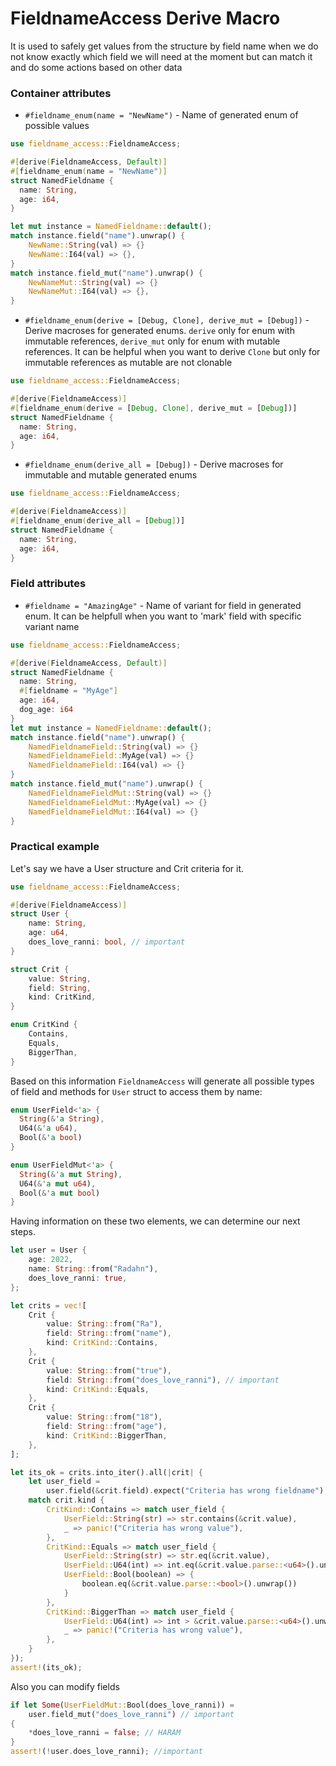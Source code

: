 # FieldnameAccess Derive Macro

It is used to safely get values from the structure by field name when we
do not know exactly which field we will need at the moment but can match it and
do some actions based on other data

### Container attributes
* `#fieldname_enum(name = "NewName")` - Name of generated enum of possible values
```rust
use fieldname_access::FieldnameAccess;

#[derive(FieldnameAccess, Default)]
#[fieldname_enum(name = "NewName")]
struct NamedFieldname {
  name: String,
  age: i64,
}

let mut instance = NamedFieldname::default();
match instance.field("name").unwrap() {
    NewName::String(val) => {}
    NewName::I64(val) => {},
}
match instance.field_mut("name").unwrap() {
    NewNameMut::String(val) => {}
    NewNameMut::I64(val) => {},
}
```

* `#fieldname_enum(derive = [Debug, Clone], derive_mut = [Debug])` - Derive macroses for generated enums.
`derive` only for enum with immutable references, `derive_mut` only for enum with mutable references. 
It can be helpful when you want to derive `Clone` but only for immutable references as mutable are not clonable
```rust
use fieldname_access::FieldnameAccess;

#[derive(FieldnameAccess)]
#[fieldname_enum(derive = [Debug, Clone], derive_mut = [Debug])]
struct NamedFieldname {
  name: String,
  age: i64,
}
```

* `#fieldname_enum(derive_all = [Debug])` - Derive macroses for immutable and mutable generated enums
```rust
use fieldname_access::FieldnameAccess;

#[derive(FieldnameAccess)]
#[fieldname_enum(derive_all = [Debug])]
struct NamedFieldname {
  name: String,
  age: i64,
}
```

### Field attributes

* `#fieldname = "AmazingAge"` - Name of variant for field in generated enum.
It can be helpfull when you want to 'mark' field with specific variant name
```rust
use fieldname_access::FieldnameAccess;

#[derive(FieldnameAccess, Default)]
struct NamedFieldname {
  name: String,
  #[fieldname = "MyAge"]
  age: i64,
  dog_age: i64
}
let mut instance = NamedFieldname::default();
match instance.field("name").unwrap() {
    NamedFieldnameField::String(val) => {}
    NamedFieldnameField::MyAge(val) => {}
    NamedFieldnameField::I64(val) => {}
}
match instance.field_mut("name").unwrap() {
    NamedFieldnameFieldMut::String(val) => {}
    NamedFieldnameFieldMut::MyAge(val) => {}
    NamedFieldnameFieldMut::I64(val) => {}
}  
```

### Practical example

Let's say we have a User structure and Crit criteria for it. 

```rust
use fieldname_access::FieldnameAccess;

#[derive(FieldnameAccess)]
struct User {
    name: String,
    age: u64,
    does_love_ranni: bool, // important 
}

struct Crit {
    value: String,
    field: String,
    kind: CritKind,
}

enum CritKind {
    Contains,
    Equals,
    BiggerThan,
}
```

Based on this information `FieldnameAccess` will generate all possible types
of field and methods for `User` struct to access them by name:

```rust
enum UserField<'a> {
  String(&'a String),
  U64(&'a u64),
  Bool(&'a bool)
}

enum UserFieldMut<'a> {
  String(&'a mut String),
  U64(&'a mut u64),
  Bool(&'a mut bool)
}
```

Having information on these two elements, we can determine our next steps.

```rust
let user = User {
    age: 2022,
    name: String::from("Radahn"),
    does_love_ranni: true,
};

let crits = vec![
    Crit {
        value: String::from("Ra"),
        field: String::from("name"),
        kind: CritKind::Contains,
    },
    Crit {
        value: String::from("true"),
        field: String::from("does_love_ranni"), // important
        kind: CritKind::Equals,
    },
    Crit {
        value: String::from("18"),
        field: String::from("age"),
        kind: CritKind::BiggerThan,
    },
];

let its_ok = crits.into_iter().all(|crit| {
    let user_field =
        user.field(&crit.field).expect("Criteria has wrong fieldname");
    match crit.kind {
        CritKind::Contains => match user_field {
            UserField::String(str) => str.contains(&crit.value),
            _ => panic!("Criteria has wrong value"),
        },
        CritKind::Equals => match user_field {
            UserField::String(str) => str.eq(&crit.value),
            UserField::U64(int) => int.eq(&crit.value.parse::<u64>().unwrap()),
            UserField::Bool(boolean) => {
                boolean.eq(&crit.value.parse::<bool>().unwrap())
            }
        },
        CritKind::BiggerThan => match user_field {
            UserField::U64(int) => int > &crit.value.parse::<u64>().unwrap(),
            _ => panic!("Criteria has wrong value"),
        },
    }
});
assert!(its_ok);
```

Also you can modify fields

```rust
if let Some(UserFieldMut::Bool(does_love_ranni)) =
    user.field_mut("does_love_ranni") // important
{
    *does_love_ranni = false; // HARAM
}
assert!(!user.does_love_ranni); //important
```
